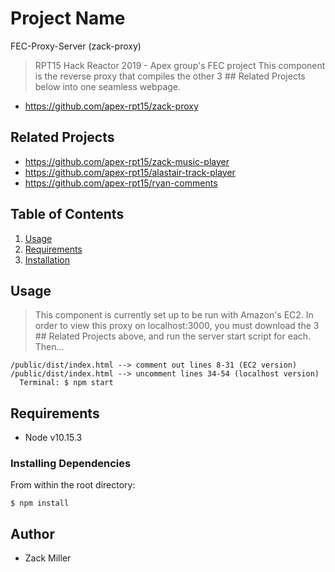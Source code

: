 # Project Name

FEC-Proxy-Server (zack-proxy)

> RPT15 Hack Reactor 2019 - Apex group's FEC project
This component is the reverse proxy that compiles the other 3 ## Related Projects below into one seamless webpage.

  - https://github.com/apex-rpt15/zack-proxy

## Related Projects

  - https://github.com/apex-rpt15/zack-music-player
  - https://github.com/apex-rpt15/alastair-track-player
  - https://github.com/apex-rpt15/ryan-comments

## Table of Contents

1. [Usage](#Usage)
1. [Requirements](#requirements)
1. [Installation](#installation)

## Usage

> This component is currently set up to be run with Amazon's EC2. In order to view this proxy on localhost:3000, you must download the 3 ## Related Projects above, and run the server start script for each. Then...

	/public/dist/index.html --> comment out lines 8-31 (EC2 version)
	/public/dist/index.html --> uncomment lines 34-54 (localhost version)
      Terminal: $ npm start

## Requirements

- Node v10.15.3

### Installing Dependencies

From within the root directory:

```
$ npm install
```
## Author

- Zack Miller
